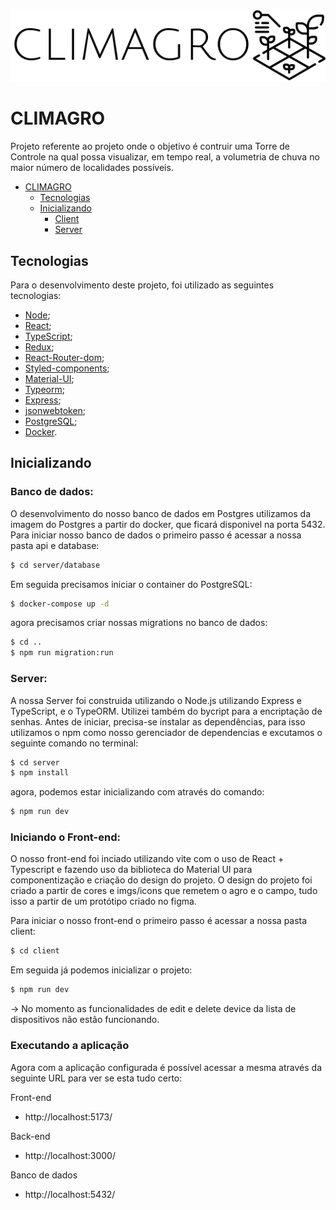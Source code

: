 ![CLIMAGRO](https://github.com/Biahellens/climagro/blob/main/client/src/assets/icon_climagro.svg)

# CLIMAGRO

Projeto referente ao projeto onde o objetivo é contruir uma Torre de Controle na qual possa visualizar, em tempo real, a volumetria de chuva no maior número de localidades possíveis.

- [CLIMAGRO](#CLIMAGRO)
  - [Tecnologias](#tecnologias)
  - [Inicializando](#inicializando)
    - [Client](#client)
    - [Server](#server)

## Tecnologias

Para o desenvolvimento deste projeto, foi utilizado as seguintes tecnologias:

- [Node](https://nodejs.org/en/);
- [React](https://pt-br.reactjs.org/);
- [TypeScript](https://www.typescriptlang.org/);
- [Redux](https://redux.js.org/);
- [React-Router-dom](https://reactrouter.com/en/main);
- [Styled-components](https://styled-components.com/);
- [Material-UI](https://mui.com/material-ui/getting-started/);
- [Typeorm](https://typeorm.io/);
- [Express](https://expressjs.com/pt-br/);
- [jsonwebtoken](https://jwt.io/);
- [PostgreSQL](https://www.postgresql.org/);
- [Docker](https://www.docker.com/).


## Inicializando

### Banco de dados:

O desenvolvimento do nosso banco de dados em Postgres utilizamos da imagem do Postgres a partir do docker, que ficará disponivel na porta 5432. Para iniciar nosso banco de dados o primeiro passo é acessar a nossa pasta api e database:

```bash
$ cd server/database
```

Em seguida precisamos iniciar o container do PostgreSQL:

```bash
$ docker-compose up -d
```

agora precisamos criar nossas migrations no banco de dados:

```bash
$ cd ..
$ npm run migration:run
```

### Server:

A nossa Server foi construida utilizando o Node.js utilizando Express e TypeScript, e o TypeORM. Utilizei também do bycript para a encriptação de senhas. Antes de iniciar, precisa-se instalar as dependências, para isso utilizamos o npm como nosso gerenciador de dependencias e excutamos o seguinte comando no terminal:

```bash
$ cd server
$ npm install
```

agora, podemos estar inicializando com através do comando:

```bash
$ npm run dev
```

### Iniciando o Front-end:

O nosso front-end foi inciado utilizando vite com o uso de React + Typescript e fazendo uso da biblioteca do Material UI para componentização e criação do design do projeto. O design do projeto foi criado a partir de cores e imgs/icons que remetem o agro e o campo, tudo isso a partir de um protótipo criado no figma.

Para iniciar o nosso front-end o primeiro passo é acessar a nossa pasta client: 

```bash
$ cd client
```

Em seguida já podemos inicializar o projeto:

```bash
$ npm run dev
```

-> No momento as funcionalidades de edit e delete device da lista de dispositivos não estão funcionando.

### Executando a aplicação

Agora com a aplicação configurada é possível acessar a mesma através da seguinte URL para ver se esta tudo certo:

Front-end
- http://localhost:5173/

Back-end
- http://localhost:3000/

Banco de dados
- http://localhost:5432/


